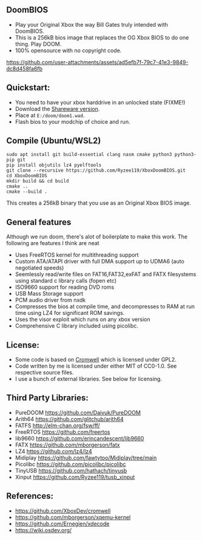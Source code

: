 ## DoomBIOS
* Play your Original Xbox the way Bill Gates truly intended with DoomBIOS.
* This is a 256kB bios image that replaces the OG Xbox BIOS to do one thing. Play DOOM.
* 100% opensource with no copyright code.

https://github.com/user-attachments/assets/ad5efb7f-79c7-41e3-9849-dc8d458fa6fb

## Quickstart:
* You need to have your xbox harddrive in an unlocked state (FIXME!)
* Download the [Shareware version](https://github.com/Daivuk/PureDOOM/blob/master/doom1.wad).
* Place at `E:/doom/doom1.wad`.
* Flash bios to your modchip of choice and run.

## Compile (Ubuntu/WSL2)
```
sudo apt install git build-essential clang nasm cmake python3 python3-pip git
pip install objutils lz4 pyelftools
git clone --recursive https://github.com/Ryzee119/XboxDoomBIOS.git
cd XboxDoomBIOS
mkdir build && cd build
cmake ..
cmake --build .
```

This creates a 256kB binary that you use as an Original Xbox BIOS image.

## General features
Although we run doom, there's alot of boilerplate to make this work. The following are features I think are neat

* Uses FreeRTOS kernel for multithreading support
* Custom ATA/ATAPI driver with full DMA support up to UDMA6 (auto negotiated speeds)
* Seemlessly read/write files on FAT16,FAT32,exFAT and FATX filesystems using standard c library calls (fopen etc)
* ISO9660 support for reading DVD roms
* USB Mass Storage support
* PCM audio driver from nxdk
* Compresses the bios at compile time, and decompresses to RAM at run time using LZ4 for significant ROM savings.
* Uses the visor exploit which runs on any xbox version
* Comprehensive C library included using picolibc.

## License:
* Some code is based on [Cromwell](https://github.com/XboxDev/cromwell) which is licensed under GPL2.
* Code written by me is licensed under either MIT of CC0-1.0. See respective source files.
* I use a bunch of external libraries. See below for licensing.

## Third Party Libraries:
* PureDOOM https://github.com/Daivuk/PureDOOM
* Arith64 https://github.com/glitchub/arith64
* FATFS http://elm-chan.org/fsw/ff/
* FreeRTOS https://github.com/freertos
* lib9660 https://github.com/erincandescent/lib9660
* FATX https://github.com/mborgerson/fatx
* LZ4 https://github.com/lz4/lz4
* Midiplay https://github.com/fawtytoo/Midiplay/tree/main
* Picolibc https://github.com/picolibc/picolibc
* TinyUSB https://github.com/hathach/tinyusb
* Xinput https://github.com/Ryzee119/tusb_xinput

## References:
* https://github.com/XboxDev/cromwell
* https://github.com/mborgerson/xqemu-kernel
* https://github.com/Ernegien/xdecode
* https://wiki.osdev.org/
